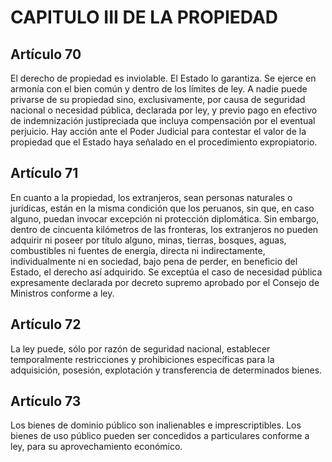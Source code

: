 # CAPITULO III DE LA PROPIEDAD
## Artículo 70
El derecho de propiedad es inviolable. El Estado lo garantiza. Se ejerce en armonía con el bien común y dentro de los límites de ley. A nadie puede privarse de su propiedad sino, exclusivamente, por causa de seguridad nacional o necesidad pública, declarada por ley, y previo pago en efectivo de indemnización justipreciada que incluya compensación por el eventual perjuicio. Hay acción ante el Poder Judicial para contestar el valor de la propiedad que el Estado haya señalado en el procedimiento expropiatorio. 


## Artículo 71
En cuanto a la propiedad, los extranjeros, sean personas naturales o jurídicas, están en la misma condición que los peruanos, sin que, en caso alguno, puedan invocar excepción ni protección diplomática. Sin embargo, dentro de cincuenta kilómetros de las fronteras, los extranjeros no pueden adquirir ni poseer por título alguno, minas, tierras, bosques, aguas, combustibles ni fuentes de energía, directa ni indirectamente, individualmente ni en sociedad, bajo pena de perder, en beneficio del Estado, el derecho así adquirido. Se exceptúa el caso de necesidad pública expresamente declarada por decreto supremo aprobado por el Consejo de Ministros conforme a ley. 


## Artículo 72
La ley puede, sólo por razón de seguridad nacional, establecer temporalmente restricciones y prohibiciones específicas para la adquisición, posesión, explotación y transferencia de determinados bienes. 


## Artículo 73
Los bienes de dominio público son inalienables e imprescriptibles. Los bienes de uso público pueden ser concedidos a particulares conforme a ley, para su aprovechamiento económico.  

